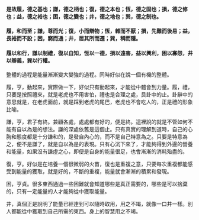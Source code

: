 #### 是故履，德之基也；謙，德之柄也；復，德之本也；恆，德之固也；損，德之修也；益，德之裕也；困，德之變也；井，德之地也；巽，德之制也。

#### 履，和而至；謙，尊而光；復，小而辯物；恆，雜而不厭；損，先難而後易；益，長裕而不設；困，窮而通；井，居其所而遷；巽，稱而隱。

#### 履以和行，謙以制禮，復以自知，恆以一德，損以遠害，益以興利，困以寡怨，井以辯義，巽以行權。

整體的過程是能量漸漸變大變強的過程。同時好似在說一個有機的整體。

履，亨，動起來，實際做一下，好似只有動起來，才能從中體會到力量。履，禮，只要是按照禮來，就是老虎也不用害怕，禮也是合理之處，艮卦中的止。卦辭中的意思就是，在老虎面前，就是踩到老虎的尾巴，老虎也不會吃人的，正是禮的形象比喻。

謙，亨，君子有終。兼顧各處，處處都有好的，便是終。這裡說的就是不管如何不能有自以為是的想法。謙的深處依舊是這個止。只有真實的理解到道時，自己的心胸和態度都是十分謙和的，是發自內心的，而不是自己特意為之。只要是特意為之，便不是謙了，就是自以為是的表現。只有心沉下來了，才能夠得到外邊的營養和能量，如果沒有謙虛之心，即便是自身的能量很足，也會漸漸的消耗殆盡的。

復，亨。好似是在培養一個很微弱的火苗，復也是重複之意，只要每次重複都能感受到能量的獲取，就是好的，不斷的重複，能量就會漸漸的積累和發現。

困，亨貞。很多東西通過一些困難就會知道哪些是真正需要的，哪些是可以捨棄的，只有一定能量的人才能夠從中獲取能量。

井，真個正是說明了能量已經達到可以隨時取用，用之不竭，就像一口井一樣。別人都能從中獲取到自己所需的東西。身上的智慧用之不竭。

